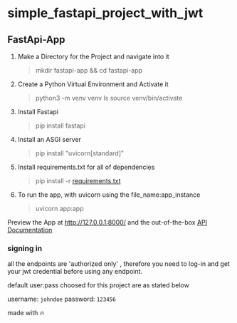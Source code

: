 # simple_fastapi_project_with_jwt

## FastApi-App

1. Make a Directory for the Project and navigate into it
     > mkdir fastapi-app && cd fastapi-app

2. Create a Python Virtual Environment and Activate it
     > python3 -m venv venv 
     > ls
     > source venv/bin/activate

3. Install Fastapi 
     > pip install fastapi

4. Install an ASGI server 
     > pip install "uvicorn[standard]"

5. Install requirements.txt for all of dependencies 
     > pip install -r [requirements.txt](requirements.txt)

6. To run the app, with uvicorn using the file_name:app_instance

     > uvicorn app:app

Preview the App at http://127.0.0.1:8000/ and the out-of-the-box [API Documentation](http://127.0.0.1:8000/docs)

### signing in
all the endpoints are 'authorized only' , therefore you need to log-in and get your jwt credential before using any endpoint.

default user:pass choosed for this project are as stated below

username: ```johndoe```
password: ```123456```


made with 🔥